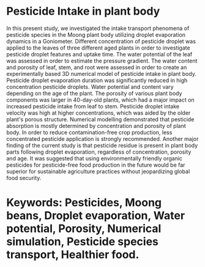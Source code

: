 # Pesticide Intake in plant body
In this present study, we investigated the intake transport phenomena of pesticide species 
in the Moong plant body utilizing droplet evaporation dynamics in a Goniometer. Different 
concentration of pesticide droplet was applied to the leaves of three different aged plants 
in order to investigate pesticide droplet features and uptake time. The water potential of the 
leaf was assessed in order to estimate the pressure gradient. The water content and porosity 
of leaf, stem, and root were assessed in order to create an experimentally based 3D 
numerical model of pesticide intake in plant body. Pesticide droplet evaporation duration 
was significantly reduced in high concentration pesticide droplets. Water potential and 
content vary depending on the age of the plant. The porosity of various plant body 
components was larger in 40-day-old plants, which had a major impact on increased 
pesticide intake from leaf to stem. Pesticide droplet intake velocity was high at higher 
concentrations, which was aided by the older plant's porous structure. Numerical modelling 
demonstrated that pesticide absorption is mostly determined by concentration and porosity 
of plant body. In order to reduce contamination-free crop production, less concentrated 
pesticide application is strongly recommended. Another major finding of the current study 
is that pesticide residue is present in plant body parts following droplet evaporation, 
regardless of concentration, porosity and age. It was suggested that using environmentally 
friendly organic pesticides for pesticide-free food production in the future would be far 
superior for sustainable agriculture practices without jeopardizing global food security. 
# Keywords: Pesticides, Moong beans, Droplet evaporation, Water potential, Porosity, Numerical simulation, Pesticide species transport, Healthier food. 
